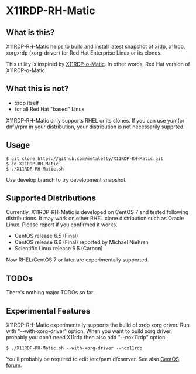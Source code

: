 X11RDP-RH-Matic
===============

What is this?
----
X11RDP-RH-Matic helps to build and install latest snapshot of [xrdp](https://github.com/neutrinolabs/xrdp), x11rdp, xorgxrdp (xorg-driver) for Red Hat Enterprise Linux or its clones.

This utility is inspired by [X11RDP-o-Matic](https://github.com/scarygliders/X11RDP-o-Matic). In other words, Red Hat version of X11RDP-o-Matic.

What this is not?
----
- xrdp itself
- for all Red Hat "based" Linux

X11RDP-RH-Matic only supports RHEL or its clones. If you can use yum(or dnf)/rpm in
your distribution, your distribution is not necessarily supprted.

Usage
----
```
$ git clone https://github.com/metalefty/X11RDP-RH-Matic.git
$ cd X11RDP-RH-Matic
$ ./X11RDP-RH-Matic.sh
```

Use develop branch to try development snapshot.

Supported Distributions
----

Currently, X11RDP-RH-Matic is developed on CentOS 7 and tested following
distributions. It may work on other RHEL clone distribution such as Oracle Linux.
Please report if you confirmed it works.

- CentOS release 6.5 (Final)
- CentOS release 6.6 (Final) reported by Michael Niehren
- Scientific Linux release 6.5 (Carbon)

Now RHEL/CentOS 7 or later are experimentally supported.


TODOs
----

There's nothing major TODOs so far.


Experimental Features
----
X11RDP-RH-Matic experimentally supports the build of xrdp xorg driver. Run with
"--with-xorg-driver" option. When you want to build xorg driver, probably you
don't need X11rdp then also add "--nox11rdp" option.

```
$ ./X11RDP-RH-Matic.sh --with-xorg-driver --nox11rdp
```

You'll probably be required to edit /etc/pam.d/xserver. See also
[CentOS forum](https://www.centos.org/forums/viewtopic.php?t=21185).
